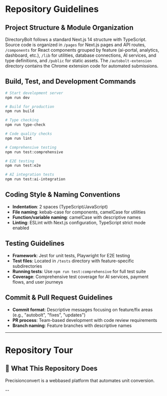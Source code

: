 # Repository Guidelines

## Project Structure & Module Organization

DirectoryBolt follows a standard Next.js 14 structure with TypeScript. Source code is organized in `/pages` for Next.js pages and API routes, `/components` for React components grouped by feature (ai-portal, analytics, dashboard, etc.), `/lib` for utilities, database connections, AI services, and type definitions, and `/public` for static assets. The `/autobolt-extension` directory contains the Chrome extension code for automated submissions.

## Build, Test, and Development Commands

```bash
# Start development server
npm run dev

# Build for production
npm run build

# Type checking
npm run type-check

# Code quality checks
npm run lint

# Comprehensive testing
npm run test:comprehensive

# E2E testing
npm run test:e2e

# AI integration tests
npm run test:ai-integration
```

## Coding Style & Naming Conventions

- **Indentation**: 2 spaces (TypeScript/JavaScript)
- **File naming**: kebab-case for components, camelCase for utilities
- **Function/variable naming**: camelCase with descriptive names
- **Linting**: ESLint with Next.js configuration, TypeScript strict mode enabled

## Testing Guidelines

- **Framework**: Jest for unit tests, Playwright for E2E testing
- **Test files**: Located in `/tests` directory with feature-specific subdirectories
- **Running tests**: Use `npm run test:comprehensive` for full test suite
- **Coverage**: Comprehensive test coverage for AI services, payment flows, and user journeys

## Commit & Pull Request Guidelines

- **Commit format**: Descriptive messages focusing on feature/fix areas (e.g., "autobolt", "fixes", "updates")
- **PR process**: Team-based development with code review requirements
- **Branch naming**: Feature branches with descriptive names

---

# Repository Tour

## 🎯 What This Repository Does

Precisionconvert is a webbased platform that automates unit conversion.

--

